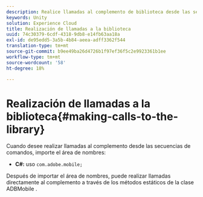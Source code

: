 ```yaml
---
description: Realice llamadas al complemento de biblioteca desde las secuencias de comandos.
keywords: Unity
solution: Experience Cloud
title: Realización de llamadas a la biblioteca
uuid: 74c30379-6cdf-4318-9db8-e14fb63aa18a
exl-id: de95edd5-3a5b-4b84-aeea-adff3362f544
translation-type: tm+mt
source-git-commit: b9ee49ba26d4726b1f97ef36f5c2e9923361b1ee
workflow-type: tm+mt
source-wordcount: '58'
ht-degree: 18%

---
```


# Realización de llamadas a la biblioteca{#making-calls-to-the-library}

Cuando desee realizar llamadas al complemento desde las secuencias de comandos, importe el área de nombres:

* **C#:** uso  `com.adobe.mobile;`

Después de importar el área de nombres, puede realizar llamadas directamente al complemento a través de los métodos estáticos de la clase ADBMobile .
